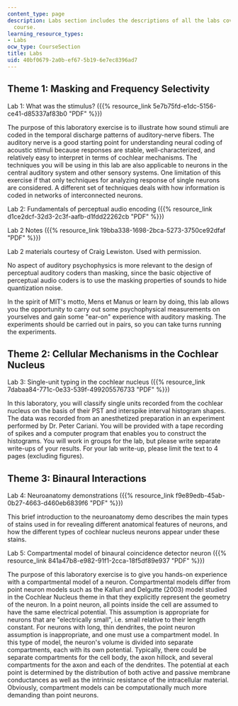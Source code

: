 ```yaml
---
content_type: page
description: Labs section includes the descriptions of all the labs covered in the
  course.
learning_resource_types:
- Labs
ocw_type: CourseSection
title: Labs
uid: 40bf0679-2a0b-ef67-5b19-6e7ec8396ad7
---
```


Theme 1: Masking and Frequency Selectivity
------------------------------------------

Lab 1: What was the stimulus? ({{% resource_link 5e7b75fd-e1dc-5156-ce41-d85337af83b0 "PDF" %}})

The purpose of this laboratory exercise is to illustrate how sound stimuli are coded in the temporal discharge patterns of auditory-nerve fibers. The auditory nerve is a good starting point for understanding neural coding of acoustic stimuli because responses are stable, well-characterized, and relatively easy to interpret in terms of cochlear mechanisms. The techniques you will be using in this lab are also applicable to neurons in the central auditory system and other sensory systems. One limitation of this exercise if that only techniques for analyzing response of single neurons are considered. A different set of techniques deals with how information is coded in networks of interconnected neurons.

Lab 2: Fundamentals of perceptual audio encoding ({{% resource_link d1ce2dcf-32d3-2c3f-aafb-d1fdd22262cb "PDF" %}})

Lab 2 Notes ({{% resource_link 19bba338-1698-2bca-5273-3750ce92dfaf "PDF" %}})

Lab 2 materials courtesy of Craig Lewiston. Used with permission.

No aspect of auditory psychophysics is more relevant to the design of perceptual auditory coders than masking, since the basic objective of perceptual audio coders is to use the masking properties of sounds to hide quantization noise.

In the spirit of MIT's motto, Mens et Manus or learn by doing, this lab allows you the opportunity to carry out some psychophysical measurements on yourselves and gain some "ear-on" experience with auditory masking. The experiments should be carried out in pairs, so you can take turns running the experiments.

Theme 2: Cellular Mechanisms in the Cochlear Nucleus
----------------------------------------------------

Lab 3: Single-unit typing in the cochlear nucleus ({{% resource_link 7dabaa84-771c-0e33-539f-499205576733 "PDF" %}})

In this laboratory, you will classify single units recorded from the cochlear nucleus on the basis of their PST and interspike interval histogram shapes. The data was recorded from an anesthetized preparation in an experiment performed by Dr. Peter Cariani. You will be provided with a tape recording of spikes and a computer program that enables you to construct the histograms. You will work in groups for the lab, but please write separate write-ups of your results. For your lab write-up, please limit the text to 4 pages (excluding figures).

Theme 3: Binaural Interactions
------------------------------

Lab 4: Neuroanatomy demonstrations ({{% resource_link f9e89edb-45ab-0b27-4663-d460eb6839f6 "PDF" %}})

This brief introduction to the neuroanatomy demo describes the main types of stains used in for revealing different anatomical features of neurons, and how the different types of cochlear nucleus neurons appear under these stains.

Lab 5: Compartmental model of binaural coincidence detector neuron ({{% resource_link 841a47b8-e982-91f1-2cca-18f5df89e937 "PDF" %}})

The purpose of this laboratory exercise is to give you hands-on experience with a compartmental model of a neuron. Compartmental models differ from point neuron models such as the Kalluri and Delgutte (2003) model studied in the Cochlear Nucleus theme in that they explicitly represent the geometry of the neuron. In a point neuron, all points inside the cell are assumed to have the same electrical potential. This assumption is appropriate for neurons that are "electrically small", i.e. small relative to their length constant. For neurons with long, thin dendrites, the point neuron assumption is inappropriate, and one must use a compartment model. In this type of model, the neuron's volume is divided into separate compartments, each with its own potential. Typically, there could be separate compartments for the cell body, the axon hillock, and several compartments for the axon and each of the dendrites. The potential at each point is determined by the distribution of both active and passive membrane conductances as well as the intrinsic resistance of the intracellular material. Obviously, compartment models can be computationally much more demanding than point neurons.
